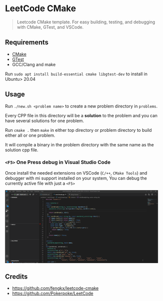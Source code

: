 # LeetCode CMake

> Leetcode CMake template. For easy building, testing, and debugging with CMake, GTest, and VSCode.

## Requirements

- [CMake](https://cmake.org/)
- [GTest](https://github.com/google/googletest)
- GCC/Clang and make

Run `sudo apt install build-essential cmake libgtest-dev` to install in Ubuntu> 20.04

## Usage

Run `./new.sh <problem name>` to create a new problem directory in `problems`.

Every CPP file in this directory will be a **solution** to the problem and you can have several solutions for one problem.

Run `cmake .` then `make` in either top directory or problem directory to build either all or one problem.

It will compile a binary in the problem directory with the same name as the solution cpp file.

### `<F5>` One Press debug in Visual Studio Code

Once install the needed extensions on VSCode (`C/++`, `CMake Tools`) and debugger with mi support installed on your system, You can debug the currently active file with just a `<F5>`

![vscode-debug.gif](.github/vscode-debug.gif)

## Credits
- https://github.com/fengkx/leetcode-cmake
- https://github.com/Pokerpoke/LeetCode